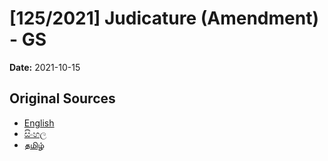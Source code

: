 # [125/2021] Judicature (Amendment) - GS

**Date:** 2021-10-15

## Original Sources

- [English](https://documents.gov.lk/view/bills/2021/10/125-2021_E.pdf)
- [සිංහල](https://documents.gov.lk/view/bills/2021/10/125-2021_S.pdf)
- [தமிழ்](https://documents.gov.lk/view/bills/2021/10/125-2021_T.pdf)
